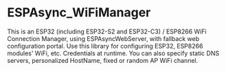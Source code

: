 # ESPAsync_WiFiManager
This is an ESP32 (including ESP32-S2 and ESP32-C3) / ESP8266 WiFi Connection Manager, using ESPAsyncWebServer, with fallback web configuration portal. Use this library for configuring ESP32, ESP8266 modules' WiFi, etc. Credentials at runtime. You can also specify static DNS servers, personalized HostName, fixed or random AP WiFi channel.
